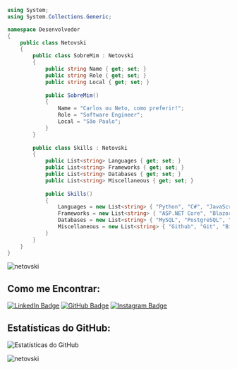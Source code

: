 ```cs
using System;
using System.Collections.Generic;

namespace Desenvolvedor
{
    public class Netovski
    {
        public class SobreMim : Netovski
        {
            public string Name { get; set; }
            public string Role { get; set; }
            public string Local { get; set; }
    
            public SobreMim()
            {
                Name = "Carlos ou Neto, como preferir!";
                Role = "Software Engineer";
                Local = "São Paulo";
            }
        }
    
        public class Skills : Netovski
        {
            public List<string> Languages { get; set; }
            public List<string> Frameworks { get; set; }
            public List<string> Databases { get; set; }
            public List<string> Miscellaneous { get; set; }
    
            public Skills()
            {
                Languages = new List<string> { "Python", "C#", "JavaScript", "Java" };
                Frameworks = new List<string> { "ASP.NET Core", "Blazor", "Bootstrap", "Entity Framework" };
                Databases = new List<string> { "MySQL", "PostgreSQL", "MongoDB", "SQLite" };
                Miscellaneous = new List<string> { "Github", "Git", "Bitbucket", "Docker" };
            }
        }
    }
}
```

<p align="left"> <img src="https://komarev.com/ghpvc/?username=netovski&label=Profile%20views&color=320eb4&style=flat" alt="netovski" /> </p>

## Como me Encontrar:
[![LinkedIn Badge](https://img.shields.io/badge/LinkedIn-000?style=for-the-badge&logo=linkedin&logoColor=white)](https://www.linkedin.com/in/carlos-alberto-gomediano-neto-7238a9210/)
[![GitHub Badge](https://img.shields.io/badge/GitHub-000?style=for-the-badge&logo=github&logoColor=white)](https://github.com/netovski)
[![Instagram Badge](https://img.shields.io/badge/Instagram-000?style=for-the-badge&logo=instagram&logoColor=white)](https://www.instagram.com/netovski_/)

## Estatísticas do GitHub:
![Estatísticas do GitHub](https://github-readme-stats.vercel.app/api?username=netovski&show_icons=true&theme=radical)

<p><img align="center" src="https://github-readme-stats.vercel.app/api/top-langs?username=netovski&show_icons=true&locale=en&layout=compact&theme=radical" alt="netovski" /></p>
